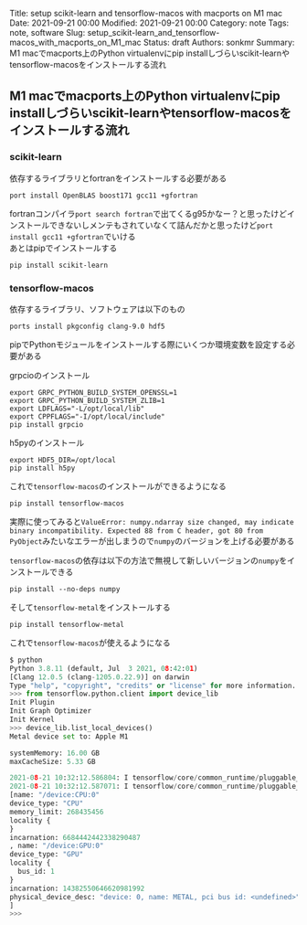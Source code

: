 Title: setup scikit-learn and tensorflow-macos with macports on M1 mac
Date: 2021-09-21 00:00
Modified: 2021-09-21 00:00
Category: note
Tags: note, software
Slug: setup_scikit-learn_and_tensorflow-macos_with_macports_on_M1_mac
Status: draft
Authors: sonkmr
Summary: M1 macでmacports上のPython virtualenvにpip installしづらいscikit-learnやtensorflow-macosをインストールする流れ

## M1 macでmacports上のPython virtualenvにpip installしづらいscikit-learnやtensorflow-macosをインストールする流れ

### scikit-learn
依存するライブラリとfortranをインストールする必要がある  

```
port install OpenBLAS boost171 gcc11 +gfortran
```

fortranコンパイラ`port search fortran`で出てくるg95かなー？と思ったけどインストールできないしメンテもされていなくて詰んだかと思ったけど`port install gcc11 +gfortran`でいける  
あとはpipでインストールする  

```
pip install scikit-learn
```

### tensorflow-macos
依存するライブラリ、ソフトウェアは以下のもの

```
ports install pkgconfig clang-9.0 hdf5
```

pipでPythonモジュールをインストールする際にいくつか環境変数を設定する必要がある

grpcioのインストール

```
export GRPC_PYTHON_BUILD_SYSTEM_OPENSSL=1
export GRPC_PYTHON_BUILD_SYSTEM_ZLIB=1
export LDFLAGS="-L/opt/local/lib"	
export CPPFLAGS="-I/opt/local/include"
pip install grpcio
```

h5pyのインストール
```
export HDF5_DIR=/opt/local
pip install h5py
```

これで`tensorflow-macos`のインストールができるようになる

```
pip install tensorflow-macos
```

実際に使ってみると`ValueError: numpy.ndarray size changed, may indicate binary incompatibility. Expected 88 from C header, got 80 from PyObject`みたいなエラーが出しまうので`numpy`のバージョンを上げる必要がある  

`tensorflow-macos`の依存は以下の方法で無視して新しいバージョンの`numpy`をインストールできる
```
pip install --no-deps numpy
```

そして`tensorflow-metal`をインストールする

```
pip install tensorflow-metal
```

これで`tensorflow-macos`が使えるようになる

``` python
$ python
Python 3.8.11 (default, Jul  3 2021, 08:42:01) 
[Clang 12.0.5 (clang-1205.0.22.9)] on darwin
Type "help", "copyright", "credits" or "license" for more information.
>>> from tensorflow.python.client import device_lib
Init Plugin
Init Graph Optimizer
Init Kernel
>>> device_lib.list_local_devices()
Metal device set to: Apple M1

systemMemory: 16.00 GB
maxCacheSize: 5.33 GB

2021-08-21 10:32:12.586804: I tensorflow/core/common_runtime/pluggable_device/pluggable_device_factory.cc:305] Could not identify NUMA node of platform GPU ID 0, defaulting to 0. Your kernel may not have been built with NUMA support.
2021-08-21 10:32:12.587071: I tensorflow/core/common_runtime/pluggable_device/pluggable_device_factory.cc:271] Created TensorFlow device (/device:GPU:0 with 0 MB memory) -> physical PluggableDevice (device: 0, name: METAL, pci bus id: <undefined>)
[name: "/device:CPU:0"
device_type: "CPU"
memory_limit: 268435456
locality {
}
incarnation: 6684442442338290487
, name: "/device:GPU:0"
device_type: "GPU"
locality {
  bus_id: 1
}
incarnation: 14382550646620981992
physical_device_desc: "device: 0, name: METAL, pci bus id: <undefined>"
]
>>> 
```


